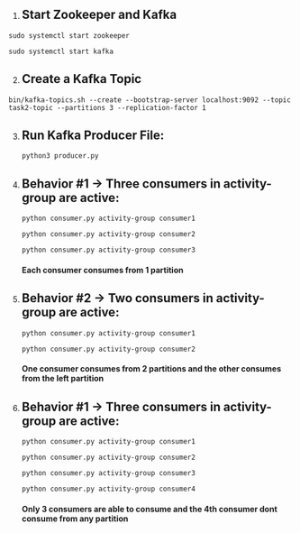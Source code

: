
1. ## Start Zookeeper and Kafka
  
  `sudo systemctl start zookeeper`

  `sudo systemctl start kafka`

2. ## Create a Kafka Topic
  
  `bin/kafka-topics.sh --create --bootstrap-server localhost:9092 --topic task2-topic --partitions 3 --replication-factor 1`

3. ## Run Kafka Producer File: 
   
   `python3 producer.py` 

4. ## Behavior #1 -> Three consumers in activity-group are active:
   
    `python consumer.py activity-group consumer1`

    `python consumer.py activity-group consumer2`

    `python consumer.py activity-group consumer3`

    #### Each consumer consumes from 1 partition 

5. ## Behavior #2 -> Two consumers in activity-group are active:

    `python consumer.py activity-group consumer1`

    `python consumer.py activity-group consumer2`

    #### One consumer consumes from 2 partitions and the other consumes from the left partition
6. ## Behavior #1 -> Three consumers in activity-group are active:
   
    `python consumer.py activity-group consumer1`

    `python consumer.py activity-group consumer2`

    `python consumer.py activity-group consumer3`

    `python consumer.py activity-group consumer4`

    #### Only 3 consumers are able to consume and the 4th consumer dont consume from any partition 

